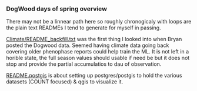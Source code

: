 
### DogWood days of spring  overview

There may not be a linnear path here so roughly chronogicaly with loops
are the  plain text  READMEs I tend to generate for myself in passing.


[Climate/README_backfill.txt](Climate/README_backfill.txt)  was the first thing
I looked into when Bryan posted the Dogwood data. Seemed having climate data
going back covering older phenophase reports could help train the ML.
It is not left in a horible state, the full season values should  usable if need be
but it does not stop and provide the partial accumulatios to dau of observation.

[README.postgis](README.postgis)  is about setting up postgres/postgis
to hold the various datasets (COUNT focused) & qgis to visualize it.

